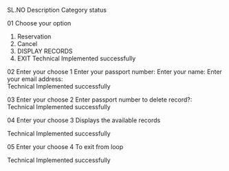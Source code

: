 
SL.NO	Description	Category	status

01	Choose your option
1. Reservation
2. Cancel
3. DISPLAY RECORDS
4. EXIT	
Technical	Implemented  successfully


02	Enter your choose 1
Enter your passport number:
Enter your  name:
Enter your email address:	
Technical	Implemented  successfully


03	Enter your choose 2
Enter passport number to delete record?:	
Technical	Implemented  successfully


04	Enter your choose 3
Displays the available records
	
Technical	Implemented  successfully


05	Enter your choose 4
To exit from loop
	
Technical	Implemented  successfully


